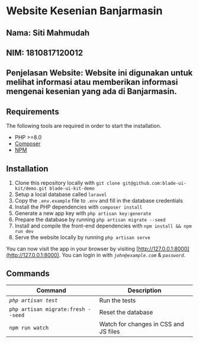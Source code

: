 # Website Kesenian Banjarmasin
## Nama: Siti Mahmudah
## NIM: 1810817120012
## Penjelasan Website: Website ini digunakan untuk melihat informasi atau memberikan informasi mengenai kesenian yang ada di Banjarmasin. 

## Requirements

The following tools are required in order to start the installation.

- PHP >=8.0
- [Composer](https://getcomposer.org/download/)
- [NPM](https://docs.npmjs.com/downloading-and-installing-node-js-and-npm)

## Installation

1. Clone this repository locally with `git clone git@github.com:blade-ui-kit/demo.git blade-ui-kit-demo`
2. Setup a local database called `laravel`
3. Copy the `.env.example` file to `.env` and fill in the database credentials
4. Install the PHP dependencies with `composer install`
5. Generate a new app key with `php artisan key:generate`
6. Prepare the database by running `php artisan migrate --seed`
7. Install and compile the front-end dependencies with `npm install && npm run dev`
8. Serve the website locally by running `php artisan serve`

You can now visit the app in your browser by visiting [http://127.0.0.1:8000](http://127.0.0.1:8000). You can login in with *`john@example.com`* & *`password`*.

## Commands

Command | Description
--- | ---
*`php artisan test`* | Run the tests
`php artisan migrate:fresh --seed` | Reset the database
`npm run watch` | Watch for changes in CSS and JS files